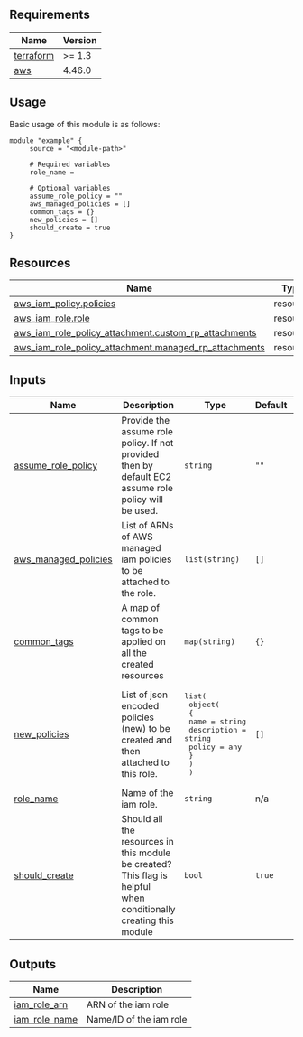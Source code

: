 <!-- BEGIN_TF_DOCS -->
## Requirements

| Name | Version |
|------|---------|
| <a name="requirement_terraform"></a> [terraform](#requirement\_terraform) | >= 1.3 |
| <a name="requirement_aws"></a> [aws](#requirement\_aws) | 4.46.0 |
## Usage
Basic usage of this module is as follows:
```hcl
module "example" {
	 source = "<module-path>"

	 # Required variables
	 role_name = 

	 # Optional variables
	 assume_role_policy = ""
	 aws_managed_policies = []
	 common_tags = {}
	 new_policies = []
	 should_create = true
}
```
## Resources

| Name | Type |
|------|------|
| [aws_iam_policy.policies](https://registry.terraform.io/providers/hashicorp/aws/4.46.0/docs/resources/iam_policy) | resource |
| [aws_iam_role.role](https://registry.terraform.io/providers/hashicorp/aws/4.46.0/docs/resources/iam_role) | resource |
| [aws_iam_role_policy_attachment.custom_rp_attachments](https://registry.terraform.io/providers/hashicorp/aws/4.46.0/docs/resources/iam_role_policy_attachment) | resource |
| [aws_iam_role_policy_attachment.managed_rp_attachments](https://registry.terraform.io/providers/hashicorp/aws/4.46.0/docs/resources/iam_role_policy_attachment) | resource |
## Inputs

| Name | Description | Type | Default | Required |
|------|-------------|------|---------|:--------:|
| <a name="input_assume_role_policy"></a> [assume\_role\_policy](#input\_assume\_role\_policy) | Provide the assume role policy. If not provided then by default EC2 assume role policy will be used. | `string` | `""` | no |
| <a name="input_aws_managed_policies"></a> [aws\_managed\_policies](#input\_aws\_managed\_policies) | List of ARNs of AWS managed iam policies to be attached to the role. | `list(string)` | `[]` | no |
| <a name="input_common_tags"></a> [common\_tags](#input\_common\_tags) | A map of common tags to be applied on all the created resources | `map(string)` | `{}` | no |
| <a name="input_new_policies"></a> [new\_policies](#input\_new\_policies) | List of json encoded policies (new) to be created and then attached to this role. | <pre>list(<br>    object(<br>      {<br>        name        = string<br>        description = string<br>        policy      = any<br>      }<br>    )<br>  )</pre> | `[]` | no |
| <a name="input_role_name"></a> [role\_name](#input\_role\_name) | Name of the iam role. | `string` | n/a | yes |
| <a name="input_should_create"></a> [should\_create](#input\_should\_create) | Should all the resources in this module be created? This flag is helpful when conditionally creating this module | `bool` | `true` | no |
## Outputs

| Name | Description |
|------|-------------|
| <a name="output_iam_role_arn"></a> [iam\_role\_arn](#output\_iam\_role\_arn) | ARN of the iam role |
| <a name="output_iam_role_name"></a> [iam\_role\_name](#output\_iam\_role\_name) | Name/ID of the iam role |
<!-- END_TF_DOCS -->